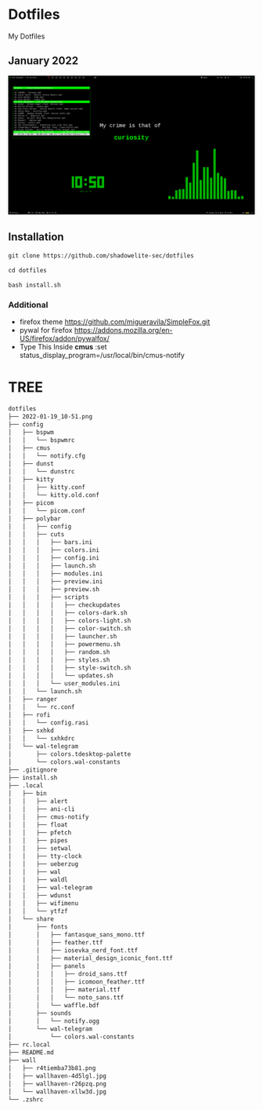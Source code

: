 # Dotfiles
My Dotfiles

## January 2022

![screenshot](https://raw.githubusercontent.com/shadowelite-sec/dotfiles/main/2022-01-19_10-51.png)


## Installation
```
git clone https://github.com/shadowelite-sec/dotfiles 
```
```
cd dotfiles
```
```
bash install.sh
```

### Additional
 * firefox theme https://github.com/migueravila/SimpleFox.git
 * pywal for firefox https://addons.mozilla.org/en-US/firefox/addon/pywalfox/
 * Type This Inside **cmus** :set status_display_program=/usr/local/bin/cmus-notify

# TREE

```
dotfiles
├── 2022-01-19_10-51.png
├── config
│   ├── bspwm
│   │   └── bspwmrc
│   ├── cmus
│   │   └── notify.cfg
│   ├── dunst
│   │   └── dunstrc
│   ├── kitty
│   │   ├── kitty.conf
│   │   └── kitty.old.conf
│   ├── picom
│   │   └── picom.conf
│   ├── polybar
│   │   ├── config
│   │   ├── cuts
│   │   │   ├── bars.ini
│   │   │   ├── colors.ini
│   │   │   ├── config.ini
│   │   │   ├── launch.sh
│   │   │   ├── modules.ini
│   │   │   ├── preview.ini
│   │   │   ├── preview.sh
│   │   │   ├── scripts
│   │   │   │   ├── checkupdates
│   │   │   │   ├── colors-dark.sh
│   │   │   │   ├── colors-light.sh
│   │   │   │   ├── color-switch.sh
│   │   │   │   ├── launcher.sh
│   │   │   │   ├── powermenu.sh
│   │   │   │   ├── random.sh
│   │   │   │   ├── styles.sh
│   │   │   │   ├── style-switch.sh
│   │   │   │   └── updates.sh
│   │   │   └── user_modules.ini
│   │   └── launch.sh
│   ├── ranger
│   │   └── rc.conf
│   ├── rofi
│   │   └── config.rasi
│   ├── sxhkd
│   │   └── sxhkdrc
│   └── wal-telegram
│       ├── colors.tdesktop-palette
│       └── colors.wal-constants
├── .gitignore
├── install.sh
├── .local
│   ├── bin
│   │   ├── alert
│   │   ├── ani-cli
│   │   ├── cmus-notify
│   │   ├── float
│   │   ├── pfetch
│   │   ├── pipes
│   │   ├── setwal
│   │   ├── tty-clock
│   │   ├── ueberzug
│   │   ├── wal
│   │   ├── waldl
│   │   ├── wal-telegram
│   │   ├── wdunst
│   │   ├── wifimenu
│   │   └── ytfzf
│   └── share
│       ├── fonts
│       │   ├── fantasque_sans_mono.ttf
│       │   ├── feather.ttf
│       │   ├── iosevka_nerd_font.ttf
│       │   ├── material_design_iconic_font.ttf
│       │   ├── panels
│       │   │   ├── droid_sans.ttf
│       │   │   ├── icomoon_feather.ttf
│       │   │   ├── material.ttf
│       │   │   └── noto_sans.ttf
│       │   └── waffle.bdf
│       ├── sounds
│       │   └── notify.ogg
│       └── wal-telegram
│           └── colors.wal-constants
├── rc.local
├── README.md
├── wall
│   ├── r4tiemba73b81.png
│   ├── wallhaven-4d5lgl.jpg
│   ├── wallhaven-r26pzq.png
│   └── wallhaven-xllw3d.jpg
└── .zshrc
```
